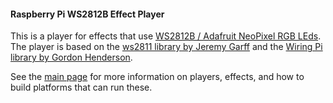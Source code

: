 #### Raspberry Pi WS2812B Effect Player  

This is a player for effects that use [WS2812B / Adafruit NeoPixel RGB LEds](https://www.adafruit.com/datasheets/WS2812B.pdf). The player is based on the [ws2811 library by Jeremy Garff](https://github.com/jgarff/rpi_ws281x) and the [Wiring Pi library by Gordon Henderson](http://wiringpi.com/).

See the [main page](README.md) for more information on players, effects, and how to build platforms that can run these.
